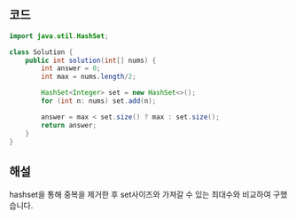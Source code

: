 ## 코드

```java
import java.util.HashSet;

class Solution {
    public int solution(int[] nums) {
        int answer = 0;
        int max = nums.length/2;

        HashSet<Integer> set = new HashSet<>();
        for (int n: nums) set.add(n);

        answer = max < set.size() ? max : set.size();
        return answer;
    }
}
```

## 해설

hashset을 통해 중복을 제거한 후 set사이즈와 가져갈 수 있는 최대수와 비교하여 구했습니다.
